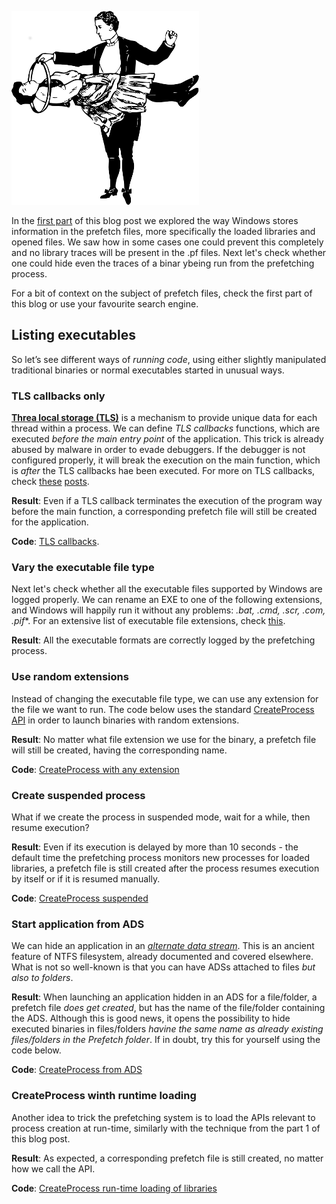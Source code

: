 ![Logo](/assets/images/tricks2.png)

In the [first part](https://livz.github.io/2017/06/29/exploring-prefetch-part-1.html) of this blog post we explored 
the way Windows stores information in the prefetch files, more specifically the loaded libraries and opened files.
We saw how in some cases one could prevent this completely and no library traces will be present in the .pf files. 
Next let's check whether one could hide even the traces of a binar ybeing run from the prefetching process. 

For a bit of context on the subject of prefetch files, check the first part of this blog or use your favourite search engine.  

## Listing executables
So let’s see different ways of *running code*, using either slightly manipulated traditional binaries
or normal executables started in unusual ways.

### __TLS callbacks only__

[**Threa local storage (TLS)**](https://msdn.microsoft.com/en-us/library/windows/desktop/ms686749(v=vs.85).aspx) is a mechanism 
to provide unique data for each thread within a process. We can define *TLS callbacks* functions, which are executed 
*before the main entry point* of the application. This trick is already abused by malware in order to evade debuggers. 
If the debugger is not configured properly, it will break the execution on the main function, which is *after* the TLS callbacks hae been executed. For more on TLS callbacks, check [these](http://waleedassar.blogspot.co.uk/2010/10/quick-look-at-tls-callbacks.html) [posts](http://www.hexblog.com/?p=9).

**Result**: Even if a TLS callback terminates the execution of the program way before the main function, a corresponding 
prefetch file will still be created for the application.

**Code**: [TLS callbacks](https://gist.github.com/livz/47d128220af3357a0616fb2f762ddcfd).

###  __Vary the executable file type__

Next let's check whether all the executable files supported by Windows are logged properly. We can rename an EXE to one of the following extensions, and Windows will happily run it without any problems: *.bat, .cmd, .scr, .com, .pif**. For an extensive list of 
executable file extensions, check [this](https://www.lifewire.com/list-of-executable-file-extensions-2626061).

**Result**: All the executable formats are correctly logged by the prefetching process. 

### __Use random extensions__

Instead of changing the executable file type, we can use any extension for the file we want to run. The code below uses
the standard [CreateProcess API](https://msdn.microsoft.com/en-us/library/windows/desktop/ms682425(v=vs.85).aspx) in order to launch binaries with random extensions.

**Result**: No matter what file extension we use for the binary, a prefetch file will still be created, having the corresponding name.

**Code**: [CreateProcess with any extension](https://gist.github.com/livz/1c541884f88aac382392344137be9620)

### __Create suspended process__

What if we create the process in suspended mode, wait for a while, then resume execution?

**Result**: Even if its execution is delayed by more than 10 seconds - the default time the prefetching process 
monitors new processes for loaded libraries, a prefetch file is still created after the process resumes execution by itself or if it is resumed manually.

**Code**: [CreateProcess suspended](https://gist.github.com/livz/cea4225c96036c4cbdc567d059c07487)

### Start application from ADS

We can hide an application in an [*alternate data stream*](https://blogs.technet.microsoft.com/askcore/2013/03/24/alternate-data-streams-in-ntfs/). This is an ancient feature of NTFS filesystem, already documented and covered elsewhere. What is not so well-known is that you can have ADSs attached to files *but also to folders*. 

**Result**: When launching an application hidden in an ADS for a file/folder, a prefetch file *does get created*,  but has the name of the file/folder containing the ADS. Although this is good news, it opens the possibility to hide executed binaries in files/folders *havine the same name as already existing files/folders in the Prefetch folder*. If in doubt, try this for yourself using the code below.

**Code**: [CreateProcess from ADS](https://gist.github.com/livz/bfcdef45aae1e4a3e789097333e442d3)

### CreateProcess winth runtime loading

Another idea to trick the prefetching system is to load the APIs relevant to process creation at run-time, similarly with the technique from the part 1 of this blog post.

**Result**: As expected, a corresponding prefetch file is still created, no matter how we call the API.

**Code**: [CreateProcess run-time loading of libraries](https://gist.github.com/livz/7be971ca570434ed9e0700fa0bd18a21)
